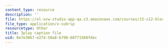 ```yaml
---
content_type: resource
description: ''
file: https://ol-ocw-studio-app-qa.s3.amazonaws.com/courses/15-s12-blockchain-and-money-fall-2018/8e7e3067e27450a8b79860f71568fdec_sMnBl0g3Ev4.vtt
file_type: application/x-subrip
resourcetype: Other
title: 3play caption file
uid: 8e7e3067-e274-50a8-b798-60f71568fdec
---
```

